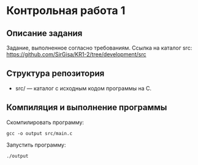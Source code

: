 # Контрольная работа 1
## Описание задания
Задание, выполненное согласно требованиям. Ссылка на каталог src: https://github.com/SirGisa/KR1-2/tree/development/src

## Структура репозитория
* src/ — каталог с исходным кодом программы на C.
## Компиляция и выполнение программы
Скомпилировать программу:
```
gcc -o output src/main.c
```
Запустить программу:
```
./output
```
